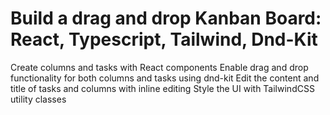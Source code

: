 # Build a drag and drop Kanban Board: React, Typescript, Tailwind, Dnd-Kit



Create columns and tasks with React components
Enable drag and drop functionality for both columns and tasks using dnd-kit
Edit the content and title of tasks and columns with inline editing
Style the UI with TailwindCSS utility classes

